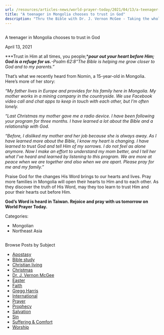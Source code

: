 ```yaml
---
url: /resources/articles-news/world-prayer-today/2021/04/13/a-teenager-in-mongolia-chooses-to-trust-in-god
title: "A teenager in Mongolia chooses to trust in God"
description: "Thru the Bible with Dr. J. Vernon McGee - Taking the whole Word to the whole world"
---
```







## 
 A teenager in Mongolia chooses to trust in God


April 13, 2021
![]()




***Trust in Him at all times, you people;******pour out your heart before Him; God is a refuge for us.***-Psalm 62:8*“The Bible is helping me grow closer to God and to my parents.”*

That’s what we recently heard from Nomin, a 15-year-old in Mongolia. Here’s more of her story:

*“My father lives in Europe and provides for his family here in Mongolia. My mother works in a mining company in the countryside. We use Facebook video call and chat apps to keep in touch with each other, but I’m often lonely.*

*“Last Christmas my mother gave me a radio device. I have been following your program for three months. I have learned a lot about the Bible and a relationship with God.*

*“Before, I disliked my mother and her job because she is always away. As I have learned more about the Bible, I know my heart is changing. I have learned to trust God and tell Him of my sorrows. I do not feel as alone anymore. Now I make an effort to understand my mom better, and I tell her what I’ve heard and learned by listening to this program. We are more at peace when we are together and also when we are apart. Please pray for me and my family.”*

Praise God for the changes His Word brings to our hearts and lives. Pray more families in Mongolia will open their hearts to Him and to each other. As they discover the truth of His Word, may they too learn to trust Him and pour their hearts out before Him.

**God’s Word is heard in Taiwan. Rejoice and pray with us tomorrow on World Prayer Today.**



Categories: 


* Mongolian
* Northeast Asia









## 
 Browse Posts by Subject


* [Apostasy](/resources/articles-news/-in-tags/tags/Apostasy)
* [Bible study](/resources/articles-news/-in-tags/tags/Bible-study)
* [Christian living](/resources/articles-news/-in-tags/tags/Christian-living)
* [Christmas](/resources/articles-news/-in-tags/tags/Christmas)
* [Dr. J. Vernon McGee](/resources/articles-news/-in-tags/tags/Dr-J-Vernon-McGee)
* [Easter](/resources/articles-news/-in-tags/tags/easter)
* [Faith](/resources/articles-news/-in-tags/tags/Faith)
* [Gregg Harris](/resources/articles-news/-in-tags/tags/Gregg-Harris)
* [International](/resources/articles-news/-in-tags/tags/International)
* [Prayer](/resources/articles-news/-in-tags/tags/prayer)
* [Prophecy](/resources/articles-news/-in-tags/tags/Prophecy)
* [Salvation](/resources/articles-news/-in-tags/tags/Salvation)
* [Sin](/resources/articles-news/-in-tags/tags/sin)
* [Suffering & Comfort](/resources/articles-news/-in-tags/tags/Suffering-Comfort)
* [Worship](/resources/articles-news/-in-tags/tags/worship)






